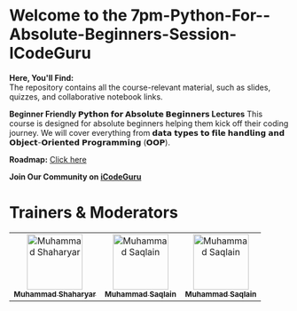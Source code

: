 # Welcome to the 7pm-Python-For--Absolute-Beginners-Session-ICodeGuru
**Here, You'll Find:**
<br>
The repository contains all the course-relevant material, such as slides, quizzes, and collaborative notebook links.

**Beginner Friendly 𝗣𝘆𝘁𝗵𝗼𝗻 𝗳𝗼𝗿 𝗔𝗯𝘀𝗼𝗹𝘂𝘁𝗲 𝗕𝗲𝗴𝗶𝗻𝗻𝗲𝗿𝘀 Lectures** This course is designed for absolute beginners helping them kick off their coding journey. We will cover
 everything from 𝗱𝗮𝘁𝗮 𝘁𝘆𝗽𝗲𝘀 𝘁𝗼 𝗳𝗶𝗹𝗲 𝗵𝗮𝗻𝗱𝗹𝗶𝗻𝗴 𝗮𝗻𝗱 𝗢𝗯𝗷𝗲𝗰𝘁-𝗢𝗿𝗶𝗲𝗻𝘁𝗲𝗱 𝗣𝗿𝗼𝗴𝗿𝗮𝗺𝗺𝗶𝗻𝗴 (𝗢𝗢𝗣).

**Roadmap:** [Click here](https://docs.google.com/document/d/1d7XEO82FrBYEvXBtJZmaLPb2j0HBPI6bHXGlxSkSwsA/edit?usp=sharing)

**Join Our Community on [iCodeGuru](https://icode.guru/join/)**

# Trainers & Moderators

<table >
    <tbody>
        <tr>
            <td align="center">
                <a href="https://www.linkedin.com/in/muhammad-shaharyar-sarwar/">
                    <img src= "https://avatars.githubusercontent.com/u/88059515?v=4" width="100px;" alt="Muhammad Shaharyar"/>
                    <br />
                    <sub><b>Muhammad Shaharyar</b></sub>
                </a> 
            </td>
            <td align="center">
                <a href="https://www.linkedin.com/in/muhammad-saqlainraza/">
                    <img src="[[https://avatars.githubusercontent.com/u/133489629?v=4](https://media.licdn.com/dms/image/v2/D4D03AQGGEhIM7Mza2w/profile-displayphoto-shrink_400_400/profile-displayphoto-shrink_400_400/0/1675455231367?e=1734566400&v=beta&t=6xyH2H7v76OOux52gUqs5XFHPt_6KgN2EjXPKXaeofk)](https://avatars.githubusercontent.com/u/77551019?v=4)" width="100px;" alt="Muhammad Saqlain"/>
                    <br />
                    <sub><b>Muhammad Saqlain</b></sub>
                </a> 
            </td>
           <td align="center">
                <a href="https://www.linkedin.com/in/muhammad-saqlainraza/">
                    <img src="[https://avatars.githubusercontent.com/u/133489629?v=4](https://media.licdn.com/dms/image/v2/D4D03AQGGEhIM7Mza2w/profile-displayphoto-shrink_400_400/profile-displayphoto-shrink_400_400/0/1675455231367?e=1734566400&v=beta&t=6xyH2H7v76OOux52gUqs5XFHPt_6KgN2EjXPKXaeofk)" width="100px;" alt="Muhammad Saqlain"/>
                    <br />
                    <sub><b>Muhammad Saqlain</b></sub>
                </a> 
            </td>
</tbody>
<table>
